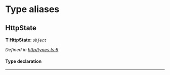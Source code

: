 

# Type aliases

<a id="httpstate"></a>

##  HttpState

**Ƭ HttpState**: *`object`*

*Defined in [http/types.ts:9](https://github.com/polkadot-js/api/blob/b960580/packages/rpc-provider/src/http/types.ts#L9)*

#### Type declaration

___

